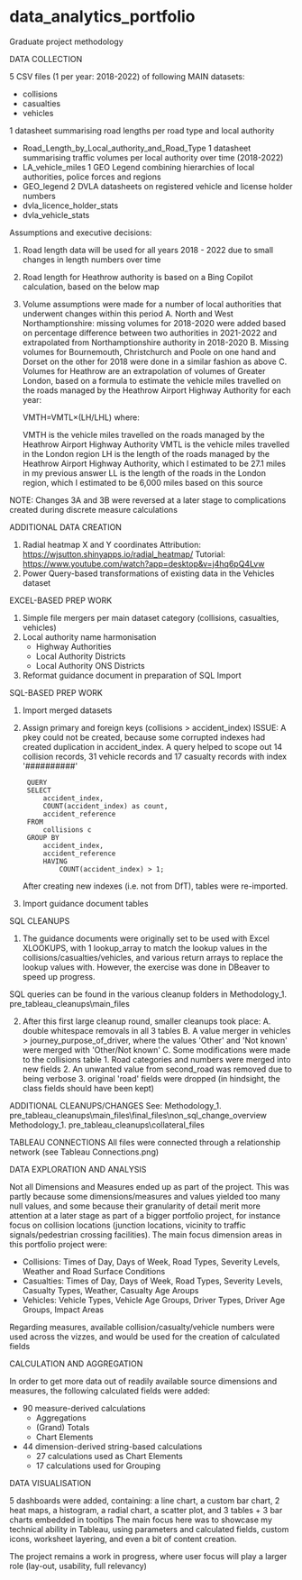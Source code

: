 # data_analytics_portfolio
Graduate project methodology

DATA COLLECTION

5 CSV files (1 per year: 2018-2022) of following MAIN datasets:
- collisions
- casualties
- vehicles

1 datasheet summarising road lengths per road type and local authority
- Road_Length_by_Local_authority_and_Road_Type
1 datasheet summarising traffic volumes per local authority over time (2018-2022)
- LA_vehicle_miles
1 GEO Legend combining hierarchies of local authorities, police forces and regions
- GEO_legend
2 DVLA datasheets on registered vehicle and license holder numbers
- dvla_licence_holder_stats
- dvla_vehicle_stats

Assumptions and executive decisions:
1. Road length data will be used for all years 2018 - 2022 due to small changes in length numbers over time
2. Road length for Heathrow authority is based on a Bing Copilot calculation, based on the below map
3. Volume assumptions were made for a number of local authorities that underwent changes within this period
	A. North and West Northamptionshire: missing volumes for 2018-2020 were added based on percentage difference between two authorities in 2021-2022 and extrapolated from 	Northamptionshire authority in 2018-2020
	B. Missing volumes for Bournemouth, Christchurch and Poole on one hand and Dorset on the other for 2018 were done in a similar fashion as above
	C. Volumes for Heathrow are an extrapolation of volumes of Greater London, based on a formula to estimate the vehicle miles travelled on the roads managed by the Heathrow Airport 		Highway Authority for each year:
	
	VMTH​=VMTL​×(LH/​LHL)
	where:

	VMTH​ is the vehicle miles travelled on the roads managed by the Heathrow Airport Highway Authority
	VMTL​ is the vehicle miles travelled in the London region
	LH​ is the length of the roads managed by the Heathrow Airport Highway Authority, which I estimated to be 27.1 miles in my previous answer
	LL​ is the length of the roads in the London region, which I estimated to be 6,000 miles based on this source

NOTE: Changes 3A and 3B were reversed at a later stage to complications created during discrete measure calculations

ADDITIONAL DATA CREATION
1. Radial heatmap X and Y coordinates
	Attribution: https://wjsutton.shinyapps.io/radial_heatmap/
	Tutorial: https://www.youtube.com/watch?app=desktop&v=j4hq6pQ4Lvw
2. Power Query-based transformations of existing data in the Vehicles dataset


EXCEL-BASED PREP WORK
1. Simple file mergers per main dataset category (collisions, casualties, vehicles)
2. Local authority name harmonisation
	- Highway Authorities
	- Local Authority Districts
	- Local Authority ONS Districts
3. Reformat guidance document in preparation of SQL Import

SQL-BASED PREP WORK
1. Import merged datasets
2. Assign primary and foreign keys (collisions > accident_index)
	ISSUE: A pkey could not be created, because some corrupted indexes had created duplication in accident_index. 
		A query helped to scope out 14 collision records, 31 vehicle records and 17 casualty records with index '##########'
	
		QUERY
		SELECT 
			accident_index,
			COUNT(accident_index) as count, 
			accident_reference
		FROM
			collisions c
		GROUP BY 
			accident_index, 
			accident_reference
			HAVING
				COUNT(accident_index) > 1;
	
	After creating new indexes (i.e. not from DfT), tables were re-imported.

2. Import guidance document tables

SQL CLEANUPS
1. The guidance documents were originally set to be used with Excel XLOOKUPS, with 1 lookup_array to match the lookup values in the collisions/casualties/vehicles, and various return arrays to replace the lookup values with. However, the exercise was done in DBeaver to speed up progress.

SQL queries can be found in the various cleanup folders in Methodology\_1. pre_tableau_cleanups\main_files

  
2. After this first large cleanup round, smaller cleanups took place:
	A. double whitespace removals in all 3 tables
	B. A value merger in vehicles > journey_purpose_of_driver, where the values 'Other' and 'Not known' were merged with 'Other/Not known'
	C. Some modifications were made to the collisions table
		1. Road categories and numbers were merged into new fields
		2. An unwanted value from second_road was removed due to being verbose
		3. original 'road' fields were dropped (in hindsight, the class fields should have been kept)

ADDITIONAL CLEANUPS/CHANGES
See:
	Methodology\_1. pre_tableau_cleanups\main_files\final_files\non_sql_change_overview
	Methodology\_1. pre_tableau_cleanups\collateral_files

TABLEAU CONNECTIONS
All files were connected through a relationship network (see Tableau Connections.png)

DATA EXPLORATION AND ANALYSIS

Not all Dimensions and Measures ended up as part of the project. This was partly because some dimensions/measures and values yielded too many null values, and some because their granularity of detail merit more attention at a later stage as part of a bigger portfolio project, for instance focus on collision locations (junction locations, vicinity to traffic signals/pedestrian crossing facilities).
The main focus dimension areas in this portfolio project were:
- Collisions: Times of Day, Days of Week, Road Types, Severity Levels, Weather and Road Surface Conditions
- Casualties: Times of Day, Days of Week, Road Types, Severity Levels, Casualty Types, Weather, Casualty Age Aroups
- Vehicles: Vehicle Types, Vehicle Age Groups, Driver Types, Driver Age Groups, Impact Areas

Regarding measures, available collision/casualty/vehicle numbers were used across the vizzes, and would be used for the creation of calculated fields

CALCULATION AND AGGREGATION

In order to get more data out of readily available source dimensions and measures, the following calculated fields were added:
- 90 measure-derived calculations 
	- Aggregations
 	- (Grand) Totals
 	- Chart Elements
- 44 dimension-derived string-based calculations
  	- 27 calculations used as Chart Elements 
  	- 17 calculations used for Grouping
 
DATA VISUALISATION

5 dashboards were added, containing: a line chart, a custom bar chart, 2 heat maps, a histogram, a radial chart, a scatter plot, and 3 tables + 3 bar charts embedded in tooltips
The main focus here was to showcase my technical ability in Tableau, using parameters and calculated fields, custom icons, worksheet layering, and even a bit of content creation.

The project remains a work in progress, where user focus will play a larger role (lay-out, usability, full relevancy)
